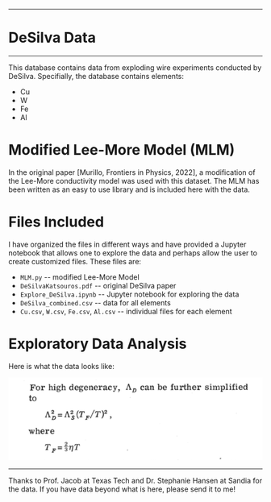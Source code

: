 
____
# DeSilva Data
____
This database contains data from exploding wire experiments conducted by DeSilva. Specifially, the database contains elements:
* Cu
* W
* Fe
* Al

# Modified Lee-More Model (MLM)

In the original paper [Murillo, Frontiers in Physics, 2022], a modification of the Lee-More conductivity model was used with this dataset. The MLM has been written as an easy to use library and is included here with the data.

# Files Included 

I have organized the files in different ways and have provided a Jupyter notebook that allows one to explore the data and perhaps allow the user to create customized files. These files are:
* `MLM.py` -- modified Lee-More Model
* `DeSilvaKatsouros.pdf` -- original DeSilva paper
* `Explore_DeSilva.ipynb` -- Jupyter notebook for exploring the data
* `DeSilva_combined.csv` -- data for all elements
* `Cu.csv`, `W.csv`, `Fe.csv`, `Al.csv` -- individual files for each element

# Exploratory Data Analysis

Here is what the data looks like:

![](image.png)


____
Thanks to Prof. Jacob at Texas Tech and Dr. Stephanie Hansen at Sandia for the data. If you have data beyond what is here, please send it to me! 



